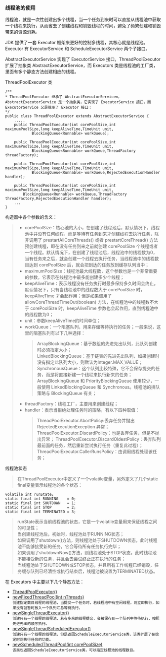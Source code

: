 ### 线程池的使用

线程池，就是一次性创建出多个线程，当一个任务到来时可以直接从线程池中获取一个线程来执行，从而省去了创建线程和销毁线程的时间，避免了频繁创建和销毁带来的资源消耗。<br/>

JDK 提供了一套 Executor 框架来更好的控制多线程，其核心就是线程池。Executor 有 ExecutorService 和 ScheduleExecutorService 两个子接口。<br/>

AbstractExecutorService 实现了 ExecutorService 接口，ThreadPoolExecutor 扩展了抽象类 AbstractExecutorService，而 Executors 类是线程池的工厂类，里面有多个静态方法创建相应的线程。<br/>

ThreadPoolExecutor 类 <br/>
```
/**
* ThreadPoolExecutor 继承了 AbstractExecutorServicem，AbstractExecutorService 是一个抽象类，它实现了 ExecutorService 接口，而 ExecutorService 又是继承了 Executor 接口；
*/
public class ThreadPoolExecutor extends AbstractExecutorService {
    .....
    public ThreadPoolExecutor(int corePoolSize,int maximumPoolSize,long keepAliveTime,TimeUnit unit,
            BlockingQueue<Runnable> workQueue);
 
    public ThreadPoolExecutor(int corePoolSize,int maximumPoolSize,long keepAliveTime,TimeUnit unit,
            BlockingQueue<Runnable> workQueue,ThreadFactory threadFactory);
 
    public ThreadPoolExecutor(int corePoolSize,int maximumPoolSize,long keepAliveTime,TimeUnit unit,
            BlockingQueue<Runnable> workQueue,RejectedExecutionHandler handler);
 
    public ThreadPoolExecutor(int corePoolSize,int maximumPoolSize,long keepAliveTime,TimeUnit unit,
        BlockingQueue<Runnable> workQueue,ThreadFactory threadFactory,RejectedExecutionHandler handler);
    ...
}
```
构造器中各个参数的含义：
> * corePoolSize：核心池的大小，在创建了线程池后，默认情况下，线程池中并没有任何线程，而是等待有任务到来才创建线程去执行任务，除非调用了 prestartAllCoreThreads() 或者 prestartCoreThread() 方法预创建线程，即在没有任务到来之前就创建 corePoolSize 个线程或者一个线程。默认情况下，在创建了线程池后，线程池中的线程数为0，当有任务来之后，就会创建一个线程去执行任务，当线程池中的线程数目达到 corePoolSize 后，就会把到达的任务放到缓存队列当中；
> * maximumPoolSize：线程池最大线程数，这个参数也是一个非常重要的参数，它表示在线程池中最多能创建多少个线程；
> * keepAliveTime：表示线程没有任务执行时最多保持多久时间会终止。默认情况下，只有当线程池中的线程数大于 corePoolSize 时，keepAliveTime 才会起作用；但是如果调用了 allowCoreThreadTimeOut(boolean) 方法，在线程池中的线程数不大于 corePoolSize 时，keepAliveTime 参数也会起作用，直到线程池中的线程数为0；
> * unit：参数keepAliveTime的时间单位；
> * workQueue：一个阻塞队列，用来存储等待执行的任务；一般来说，这里的阻塞队列有以下几种选择：
>   > ArrayBlockingQueue：基于数组的先进先出队列，此队列创建时必须指定大小；<br/>
      LinkedBlockingQueue：基于链表的先进先出队列，如果创建时没有指定此队列大小，则默认为Integer.MAX_VALUE；<br/>
      SynchronousQueue：这个队列比较特殊，它不会保存提交的任务，而是将直接新建一个线程来执行新来的任务；<br/>
      ArrayBlockingQueue 和 PriorityBlockingQueue 使用较少，一般使用 LinkedBlockingQueue 和 Synchronous。线程池的排队策略与 BlockingQueue 有关；
> * threadFactory：线程工厂，主要用来创建线程；
> * handler：表示当拒绝处理任务时的策略，有以下四种取值：
>   > ThreadPoolExecutor.AbortPolicy:丢弃任务并抛出 RejectedExecutionException 异常；
      ThreadPoolExecutor.DiscardPolicy：也是丢弃任务，但是不抛出异常；
      ThreadPoolExecutor.DiscardOldestPolicy：丢弃队列最前面的任务，然后重新尝试执行任务（重复此过程）；
      ThreadPoolExecutor.CallerRunsPolicy：由调用线程处理该任务；

线程池状态
> 在ThreadPoolExecutor中定义了一个volatile变量，另外定义了几个static final变量表示线程池的各个状态：
```
volatile int runState;
static final int RUNNING    = 0;
static final int SHUTDOWN   = 1;
static final int STOP       = 2;
static final int TERMINATED = 3;
```
> runState表示当前线程池的状态，它是一个volatile变量用来保证线程之间的可见性；<br/>
  当创建线程池后，初始时，线程池处于RUNNING状态；<br/>
  如果调用了shutdown()方法，则线程池处于SHUTDOWN状态，此时线程池不能够接受新的任务，它会等待所有任务执行完毕；<br/>
  如果调用了shutdownNow()方法，则线程池处于STOP状态，此时线程池不能接受新的任务，并且会去尝试终止正在执行的任务；<br/>
  当线程池处于SHUTDOWN或STOP状态，并且所有工作线程已经销毁，任务缓存队列已经清空或执行结束后，线程池被设置为TERMINATED状态。

在 Executors 中主要以下几个静态方法：
* [ThreadPoolExecutor()]()<br/>
* [newFixedThreadPool(int nThreads)]()<br/>
`创建指定数目线程的线程池，当提交一个任务时，若线程池中有空闲线程，则立即执行，如果没有就暂时放入一个队列汇总等待执行。`
* [newSingleThreadExecutor()]()<br/>
`创建只有一个线程的线程池，若有多余的线程提交，会被保存到一个队列中等待执行，按照先进先出的顺序执行。`
* [newSingleThreadScheduledExecutor()]()<br/>
`创建只有一个线程的线程池，但是返回ScheduleExecutorService类，该类扩展了在给定时间执行任务的功能。`
* [newScheduledThreadPool(int corePoolSize)]()<br/>
`该类也返回ScheduleExecutorService类，可以指定线程池的线程数目。`
